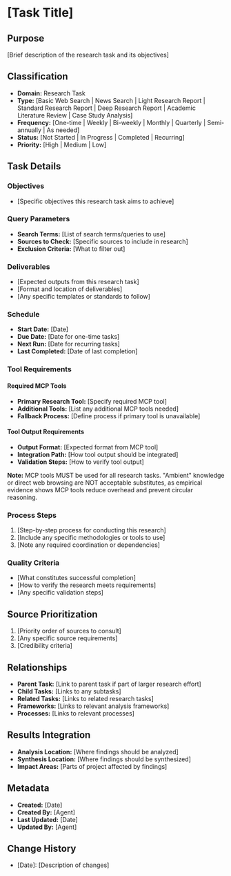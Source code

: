 # [Task Title]

## Purpose
[Brief description of the research task and its objectives]

## Classification
- **Domain:** Research Task
- **Type:** [Basic Web Search | News Search | Light Research Report | Standard Research Report | Deep Research Report | Academic Literature Review | Case Study Analysis]
- **Frequency:** [One-time | Weekly | Bi-weekly | Monthly | Quarterly | Semi-annually | As needed]
- **Status:** [Not Started | In Progress | Completed | Recurring]
- **Priority:** [High | Medium | Low]

## Task Details

### Objectives
- [Specific objectives this research task aims to achieve]

### Query Parameters
- **Search Terms:** [List of search terms/queries to use]
- **Sources to Check:** [Specific sources to include in research]
- **Exclusion Criteria:** [What to filter out]

### Deliverables
- [Expected outputs from this research task]
- [Format and location of deliverables]
- [Any specific templates or standards to follow]

### Schedule
- **Start Date:** [Date]
- **Due Date:** [Date for one-time tasks]
- **Next Run:** [Date for recurring tasks]
- **Last Completed:** [Date of last completion]

### Tool Requirements

#### Required MCP Tools
- **Primary Research Tool:** [Specify required MCP tool]
- **Additional Tools:** [List any additional MCP tools needed]
- **Fallback Process:** [Define process if primary tool is unavailable]

#### Tool Output Requirements
- **Output Format:** [Expected format from MCP tool]
- **Integration Path:** [How tool output should be integrated]
- **Validation Steps:** [How to verify tool output]

**Note:** MCP tools MUST be used for all research tasks. "Ambient" knowledge or direct web browsing are NOT acceptable substitutes, as empirical evidence shows MCP tools reduce overhead and prevent circular reasoning.

### Process Steps
1. [Step-by-step process for conducting this research]
2. [Include any specific methodologies or tools to use]
3. [Note any required coordination or dependencies]

### Quality Criteria
- [What constitutes successful completion]
- [How to verify the research meets requirements]
- [Any specific validation steps]

## Source Prioritization
1. [Priority order of sources to consult]
2. [Any specific source requirements]
3. [Credibility criteria]

## Relationships
- **Parent Task:** [Link to parent task if part of larger research effort]
- **Child Tasks:** [Links to any subtasks]
- **Related Tasks:** [Links to related research tasks]
- **Frameworks:** [Links to relevant analysis frameworks]
- **Processes:** [Links to relevant processes]

## Results Integration
- **Analysis Location:** [Where findings should be analyzed]
- **Synthesis Location:** [Where findings should be synthesized]
- **Impact Areas:** [Parts of project affected by findings]

## Metadata
- **Created:** [Date]
- **Created By:** [Agent]
- **Last Updated:** [Date]
- **Updated By:** [Agent]

## Change History
- [Date]: [Description of changes]
